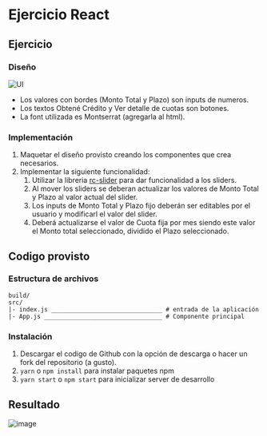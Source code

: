 # Ejercicio React

## Ejercicio
### Diseño
![UI](/ejercicio.jpg?raw=true)
* Los valores con bordes (Monto Total y Plazo) son inputs de numeros.
* Los textos Obtené Crédito y Ver detalle de cuotas son botones.
* La font utilizada es Montserrat (agregarla al html).

### Implementación
1. Maquetar el diseño provisto creando los componentes que crea necesarios.
2. Implementar la siguiente funcionalidad:
    1. Utilizar la libreria [rc-slider](http://react-component.github.io/slider/) para dar funcionalidad a los sliders.
    2. Al mover los sliders se deberan actualizar los valores de Monto Total y Plazo al valor actual del slider.
    3. Los inputs de Monto Total y Plazo fijo deberán ser editables por el usuario y modificarl el valor del slider.
    3. Deberá actualizarse el valor de Cuota fija por mes siendo este valor el Monto total seleccionado, dividido el Plazo seleccionado.

## Codigo provisto

### Estructura de archivos

````
build/
src/
|- index.js _______________________________ # entrada de la aplicación
|- App.js _________________________________ # Componente principal
````

### Instalación

1. Descargar el codigo de Github con la opción de descarga o hacer un fork del repositorio (a gusto). 
2. `yarn` o `npm install` para instalar paquetes npm 
3. `yarn start` o `npm start` para inicializar server de desarrollo

## Resultado

![image](https://user-images.githubusercontent.com/28366930/177874068-943e6f61-5416-47de-8371-be0b9ab4d161.png)
